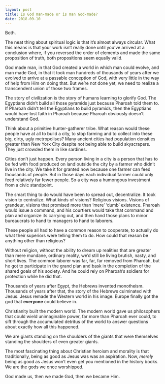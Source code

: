 ```yaml
---
layout: post
title: Is God man-made or is man God-made?
date: 2018-09-10
---
```


<p>Both.</p><p>The neat thing about spiritual logic is that it’s almost always circular. What this means is that your work isn’t really done until you’ve arrived at a conclusion where, if you reversed the order of elements and made the same proposition of truth, both propositions seem equally valid.</p><p>God made man, in that God created a world in which man could evolve, and man made God, in that it took man hundreds of thousands of years after we evolved to arrive at a passable conception of God, with very little in the way of help from Him on doing that. But we’re not done yet, we need to realize a transcendent union of those two frames.</p><p>The story of civilization is the story of humans learning to glorify God. The Egyptians didn’t build all those pyramids just because Pharoah told them to. If Pharoah didn’t tell the Egyptians to build pyramids, then the Egyptians would have lost faith in Pharoah because Pharoah obviously doesn’t understand God.</p><p>Think about a primitive hunter-gatherer tribe. What reason would these people have at all to build a city, to stop farming and to collect into these big, dirty, ugly metropolises? Many ancient cities had population densities greater than New York City despite not being able to build skyscrapers. They just crowded them in like sardines.</p><p>Cities don’t just happen. Every person living in a city is a person that has to be fed with food produced on land outside the city by a farmer who didn’t live in the city. We take it for granted now because one farmer can feed thousands of people. But in those days each individual farmer could only feed relatively far fewer people. So a city was a humongous investment from a civic standpoint.</p><p>The smart thing to do would have been to spread out, decentralize. It took vision to centralize. What kinds of visions? Religious visions. Visions of grandeur, visions that promised more than ‘mere’ ‘dumb’ existence. Pharoah would issue a command, and his courtiers would take that command and plan and organize its carrying out, and then hand those plans to minor bureaucrats to hand to managers to hand to laborers.</p><p>These people all had to have a common reason to cooperate, to actually do what their superiors were telling them to do. How could that reason be anything other than religious?</p><p>Without religion, without the ability to dream up realities that are greater than mere mundane, ordinary reality, we’d still be living brutish, nasty, and short lives. The common laborer was far, far, far removed from Pharoah, but he got to participate in the grand plan and bask in the completion of the shared goals of his society. And he could rely on Pharoah’s soldiers for protection while he did that.</p><p>Thousands of years after Egypt, the Hebrews invented monotheism. Thousands of years after that, the story of the Hebrews culminated with Jesus. Jesus remade the Western world in his image. Europe finally got the god that <b>everyone</b> could believe in.</p><p>Christianity built the modern world. The modern world gave us philosophers that could wield unimaginable power, far more than Pharoah ever could, to sift through the accumulated detritus of the world to answer questions about exactly how all this happened.</p><p>We are giants standing on the shoulders of the giants that were themselves standing the shoulders of even greater giants.</p><p>The most fascinating thing about Christian heroism and morality is that traditionally, being as good as Jesus was was an aspiration. Now, <i>merely</i> being as good as Jesus won’t even get you mentioned in the history books. We are the gods we once worshipped.</p><p>God made us, then we made God, then we became Him.</p>
